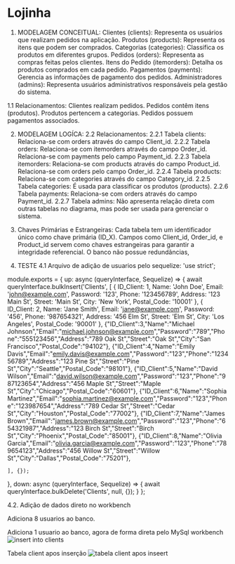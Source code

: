 # Lojinha


1. MODELAGEM CONCEITUAL:
Clientes (clients): Representa os usuários que realizam pedidos na aplicação.
Produtos (products): Representa os itens que podem ser comprados.
Categorias (categories): Classifica os produtos em diferentes grupos.
Pedidos (orders): Representa as compras feitas pelos clientes.
Itens do Pedido (itemorders): Detalha os produtos comprados em cada pedido.
Pagamentos (payments): Gerencia as informações de pagamento dos pedidos.
Administradores (admins): Representa usuários administrativos responsáveis pela gestão do sistema.

1.1 Relacionamentos:
Clientes realizam pedidos.
Pedidos contêm itens (produtos).
Produtos pertencem a categorias.
Pedidos possuem pagamentos associados.

2. MODELAGEM LOGÍCA:
2.2 Relacionamentos:
2.2.1 Tabela clients:
  Relaciona-se com orders através do campo Client_id.
2.2.2 Tabela orders:
  Relaciona-se com itemorders através do campo Order_id.
  Relaciona-se com payments pelo campo Payment_id.
2.2.3 Tabela itemorders:
  Relaciona-se com products através do campo Product_id.
  Relaciona-se com orders pelo campo Order_id.
2.2.4 Tabela products:
  Relaciona-se com categories através do campo Category_id.
2.2.5 Tabela categories:
  É usada para classificar os produtos (products).
2.2.6 Tabela payments:
  Relaciona-se com orders através do campo Payment_id.
2.2.7 Tabela admins:
  Não apresenta relação direta com outras tabelas no diagrama, mas pode ser usada para gerenciar o sistema.


3. Chaves Primárias e Estrangeiras:
  Cada tabela tem um identificador único como chave primária (ID_X).
  Campos como Client_id, Order_id, e Product_id servem como chaves estrangeiras para garantir a integridade referencial.
  O banco não possue redundãncias,



4. TESTE
4.1 Arquivo de adição de usuarios pelo sequelize: 
'use strict';

module.exports = {
  up: async (queryInterface, Sequelize) => {
    await queryInterface.bulkInsert('Clients', [
      { ID_Client: 1, Name: 'John Doe', Email: 'john@example.com', Password: '123', Phone: '123456789', Address: '123 Main St', Street: 'Main St', City: 'New York', Postal_Code: '10001' },
      { ID_Client: 2, Name: 'Jane Smith', Email: 'jane@example.com', Password: '456', Phone: '987654321', Address: '456 Elm St', Street: 'Elm St', City: 'Los Angeles', Postal_Code: '90001' },
      {"ID_Client":3,"Name":"Michael Johnson","Email":"michael.johnson@example.com","Password":"789","Phone":"555123456","Address":"789 Oak St","Street":"Oak St","City":"San Francisco","Postal_Code":"94102"},
      {"ID_Client":4,"Name":"Emily Davis","Email":"emily.davis@example.com","Password":"123","Phone":"123456789","Address":"123 Pine St","Street":"Pine St","City":"Seattle","Postal_Code":"98101"}, 
      {"ID_Client":5,"Name":"David Wilson","Email":"david.wilson@example.com","Password":"123","Phone":"987123654","Address":"456 Maple St","Street":"Maple St","City":"Chicago","Postal_Code":"60601"},
      {"ID_Client":6,"Name":"Sophia Martinez","Email":"sophia.martinez@example.com","Password":"123","Phone":"123987654","Address":"789 Cedar St","Street":"Cedar St","City":"Houston","Postal_Code":"77002"},
      {"ID_Client":7,"Name":"James Brown","Email":"james.brown@example.com","Password":"123","Phone":"654321987","Address":"123 Birch St","Street":"Birch St","City":"Phoenix","Postal_Code":"85001"},
      {"ID_Client":8,"Name":"Olivia Garcia","Email":"olivia.garcia@example.com","Password":"123","Phone":"789654123","Address":"456 Willow St","Street":"Willow St","City":"Dallas","Postal_Code":"75201"},

    ], {});
  },
  down: async (queryInterface, Sequelize) => {
    await queryInterface.bulkDelete('Clients', null, {});
  }
};


4.2. Adição de dados direto no workbench


Adiciona 8 usuarios ao banco.

Adiciona 1 usuario ao banco, agora de forma direta pelo MySql workbench
![insert into clients](https://github.com/user-attachments/assets/9ff5a96e-5c5c-41f2-93ca-4ff2f053015c)

Tabela client apos inserção
![tabela client apos inseert](https://github.com/user-attachments/assets/18068f2a-6114-47cd-a878-149c4d057497)









